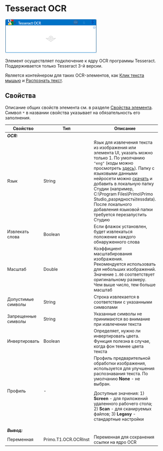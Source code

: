 # Tesseract OCR

![](<../../../../.gitbook/assets/google_ocr.png>)

Элемент осуществляет подключение к ядру OCR программы Tesseract. Поддерживается только Tesseract 3-й версии. 

Является контейнером для таких OCR-элементов, как [Клик текста мышью](https://docs.primo-rpa.ru/primo-rpa/g_elements/el_extra/t1/els_ocr/el_ocr_textclick) и [Распознать текст](https://docs.primo-rpa.ru/primo-rpa/g_elements/el_extra/t1/els_ocr/el_ocr_recog).

## Свойства
Описание общих свойств элемента см. в разделе [Свойства элемента](https://docs.primo-rpa.ru/primo-rpa/primo-studio/process/elements#svoistva-elementa).\
Символ `*` в названии свойства указывает на обязательность его заполнения.

| Свойство             | Тип                   | Описание                                      |
| -------------------- | --------------------- | --------------------------------------------- |
| ***OCR:*** | |  |
| Язык | String | Язык для извлечения текста из изображения или элемента UI, указать можно только 1. По умолчанию `"eng"` (коды можно просмотреть [здесь](https://github.com/tesseract-ocr/tesseract/blob/main/doc/tesseract.1.asc#languages)). Папку с языковыми данными нейросети можно [скачать](https://tesseract-ocr.github.io/tessdoc/Data-Files) и добавить в локальную папку Студии (например, C:\Program Files\Primo\Primo Studio_разрядность\tessdata). После локального добавления языковой папки требуется перезапустить Студию  |
| Извлекать слова | Boolean | Если флажок установлен, будет извлекаться положение каждого обнаруженного слова |
| Масштаб | Double | Коэффициент масштабирования изображения. Рекомендуется использовать для небольших изображений. Значение `1.00` соответствует оригинальному размеру. Чем выше число, тем больше масштаб |
| Допустимые символы | String | Строка извлекается в соответствии с указанными символами |
| Запрещенные символы | String | Указанные символы не принимаются во внимание при извлечении текста |
| Инвертировать | Boolean | Определяет, нужно ли инвертировать цвета. Функция полезна в случае, когда фон темнее цвета текста |
| Профиль | - | Профиль предварительной обработки изображения, используется для улучшения распознавания текста. По умолчанию **None** - не выбран. <p>Доступные значения: 1) **Screen** - для приложений удаленного рабочего стола; 2) **Scan** - для сканируемых файлов; 3) **Legasy** - стандартные настройки</p> |
| ***Вывод:***  |  |  |
| Переменная | Primo.T1.OCR.OCRInst | Переменная для сохранения ссылки на ядро OCR |

